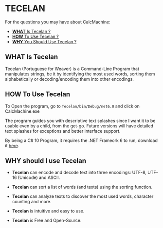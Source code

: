 # TECELAN

For the questions you may have about CalcMachine:

- [**WHAT** Is Tecelan ?](#id-section1)
- [**HOW**  To Use Tecelan ?](#id-section2)
- [**WHY**  You Should Use Tecelan ?](#id-section3)


<div id='id-section1'/>

## WHAT Is Tecelan

Tecelan (Portuguese for Weaver) is a Command-Line Program that manipulates strings, be it by identifying the most used words, sorting them alphabetically or decoding/encoding them into other encodings.

<div id='id-section2'/>

## HOW To Use Tecelan

To Open the program, go to `Tecelan/bin/Debug/net6.0` and click on CalcMachine.exe

The program guides you with descriptive text splashes since I want it to be usable even by a child, from the get-go. Future versions will have detailed text splashes
for exceptions and better interface support.

By being a C# 10 Program, it requires the .NET Frameork 6 to run, download it [here](https://dotnet.microsoft.com/en-us/download/dotnet/6.0).

<div id='id-section3'/>

## WHY should I use Tecelan

- **Tecelan** can encode and decode text into three encodings: UTF-8, UTF-16 (Unicode) and ASCII.

- **Tecelan** can sort a list of words (and texts) using the sorting function.

- **Tecelan** can analyze texts to discover the most used words, character counting and more.

- **Tecelan** is intuitive and easy to use.

- **Tecelan** is Free and Open-Source.
